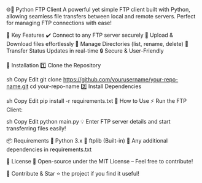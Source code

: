 🌐🚀 Python FTP Client
A powerful yet simple FTP client built with Python, allowing seamless file transfers between local and remote servers. Perfect for managing FTP connections with ease!

🎯 Key Features
✔️ Connect to any FTP server securely
📂 Upload & Download files effortlessly
📁 Manage Directories (list, rename, delete)
🔄 Transfer Status Updates in real-time
🔒 Secure & User-Friendly

🔧 Installation
1️⃣ Clone the Repository

sh
Copy
Edit
git clone https://github.com/yourusername/your-repo-name.git
cd your-repo-name
2️⃣ Install Dependencies

sh
Copy
Edit
pip install -r requirements.txt
🚀 How to Use
⚡ Run the FTP Client:

sh
Copy
Edit
python main.py
💡 Enter FTP server details and start transferring files easily!

📦 Requirements
🔹 Python 3.x
🔹 ftplib (Built-in)
🔹 Any additional dependencies in requirements.txt

📜 License
📄 Open-source under the MIT License – Feel free to contribute!

🔗 Contribute & Star ⭐ the project if you find it useful!

